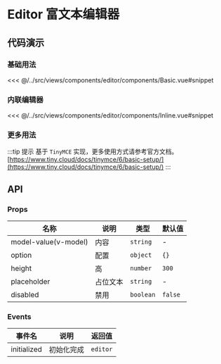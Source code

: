 # Editor 富文本编辑器

## 代码演示

### 基础用法

<<< @/../src/views/components/editor/components/Basic.vue#snippet

### 内联编辑器

<<< @/../src/views/components/editor/components/Inline.vue#snippet

### 更多用法

:::tip 提示
基于 `TinyMCE` 实现，更多使用方式请参考官方文档。[https://www.tiny.cloud/docs/tinymce/6/basic-setup/](https://www.tiny.cloud/docs/tinymce/6/basic-setup/)
:::

## API

### Props

| 名称                 | 说明     | 类型      | 默认值  |
| -------------------- | -------- | --------- | ------- |
| model-value(v-model) | 内容     | `string`  | -       |
| option               | 配置     | `object`  | `{}`    |
| height               | 高       | `number`  | `300`   |
| placeholder          | 占位文本 | `string`  | -       |
| disabled             | 禁用     | `boolean` | `false` |

### Events

| 事件名      | 说明       | 返回值   |
| ----------- | ---------- | -------- |
| initialized | 初始化完成 | `editor` |
